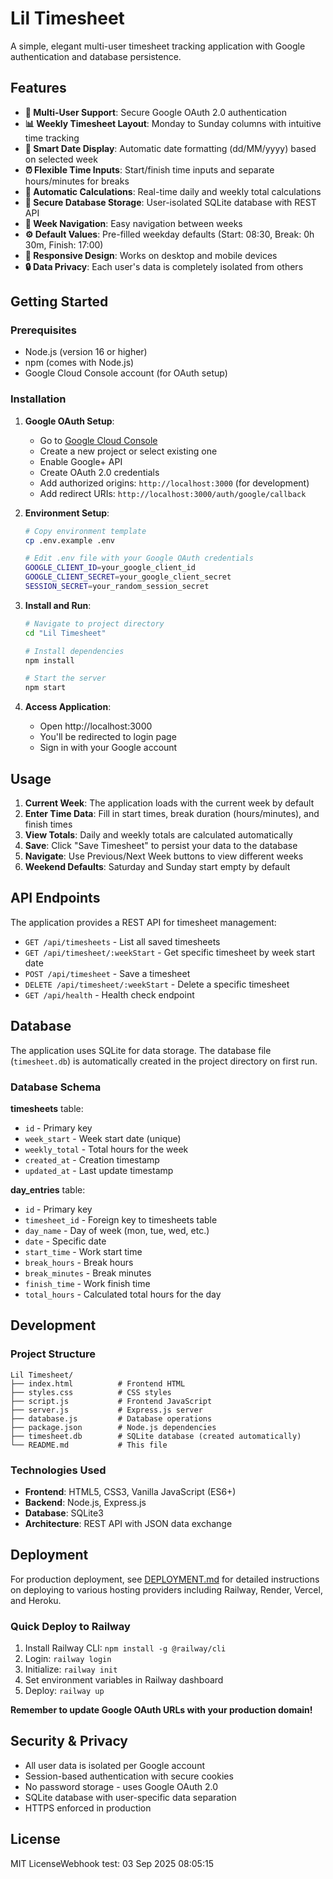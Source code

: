 # Lil Timesheet

A simple, elegant multi-user timesheet tracking application with Google authentication and database persistence.

## Features

- **🔐 Multi-User Support**: Secure Google OAuth 2.0 authentication
- **📊 Weekly Timesheet Layout**: Monday to Sunday columns with intuitive time tracking
- **📅 Smart Date Display**: Automatic date formatting (dd/MM/yyyy) based on selected week
- **⏰ Flexible Time Inputs**: Start/finish time inputs and separate hours/minutes for breaks
- **🧮 Automatic Calculations**: Real-time daily and weekly total calculations
- **💾 Secure Database Storage**: User-isolated SQLite database with REST API
- **🔄 Week Navigation**: Easy navigation between weeks
- **⚙️ Default Values**: Pre-filled weekday defaults (Start: 08:30, Break: 0h 30m, Finish: 17:00)
- **📱 Responsive Design**: Works on desktop and mobile devices
- **🔒 Data Privacy**: Each user's data is completely isolated from others

## Getting Started

### Prerequisites

- Node.js (version 16 or higher)
- npm (comes with Node.js)
- Google Cloud Console account (for OAuth setup)

### Installation

1. **Google OAuth Setup**:
   - Go to [Google Cloud Console](https://console.cloud.google.com/)
   - Create a new project or select existing one
   - Enable Google+ API
   - Create OAuth 2.0 credentials
   - Add authorized origins: `http://localhost:3000` (for development)
   - Add redirect URIs: `http://localhost:3000/auth/google/callback`

2. **Environment Setup**:
   ```bash
   # Copy environment template
   cp .env.example .env
   
   # Edit .env file with your Google OAuth credentials
   GOOGLE_CLIENT_ID=your_google_client_id
   GOOGLE_CLIENT_SECRET=your_google_client_secret
   SESSION_SECRET=your_random_session_secret
   ```

3. **Install and Run**:
   ```bash
   # Navigate to project directory
   cd "Lil Timesheet"
   
   # Install dependencies
   npm install
   
   # Start the server
   npm start
   ```

4. **Access Application**:
   - Open http://localhost:3000
   - You'll be redirected to login page
   - Sign in with your Google account

## Usage

1. **Current Week**: The application loads with the current week by default
2. **Enter Time Data**: Fill in start times, break duration (hours/minutes), and finish times
3. **View Totals**: Daily and weekly totals are calculated automatically
4. **Save**: Click "Save Timesheet" to persist your data to the database
5. **Navigate**: Use Previous/Next Week buttons to view different weeks
6. **Weekend Defaults**: Saturday and Sunday start empty by default

## API Endpoints

The application provides a REST API for timesheet management:

- `GET /api/timesheets` - List all saved timesheets
- `GET /api/timesheet/:weekStart` - Get specific timesheet by week start date
- `POST /api/timesheet` - Save a timesheet
- `DELETE /api/timesheet/:weekStart` - Delete a specific timesheet
- `GET /api/health` - Health check endpoint

## Database

The application uses SQLite for data storage. The database file (`timesheet.db`) is automatically created in the project directory on first run.

### Database Schema

**timesheets** table:
- `id` - Primary key
- `week_start` - Week start date (unique)
- `weekly_total` - Total hours for the week
- `created_at` - Creation timestamp
- `updated_at` - Last update timestamp

**day_entries** table:
- `id` - Primary key
- `timesheet_id` - Foreign key to timesheets table
- `day_name` - Day of week (mon, tue, wed, etc.)
- `date` - Specific date
- `start_time` - Work start time
- `break_hours` - Break hours
- `break_minutes` - Break minutes
- `finish_time` - Work finish time
- `total_hours` - Calculated total hours for the day

## Development

### Project Structure

```
Lil Timesheet/
├── index.html          # Frontend HTML
├── styles.css          # CSS styles
├── script.js           # Frontend JavaScript
├── server.js           # Express.js server
├── database.js         # Database operations
├── package.json        # Node.js dependencies
├── timesheet.db        # SQLite database (created automatically)
└── README.md           # This file
```

### Technologies Used

- **Frontend**: HTML5, CSS3, Vanilla JavaScript (ES6+)
- **Backend**: Node.js, Express.js
- **Database**: SQLite3
- **Architecture**: REST API with JSON data exchange

## Deployment

For production deployment, see [DEPLOYMENT.md](DEPLOYMENT.md) for detailed instructions on deploying to various hosting providers including Railway, Render, Vercel, and Heroku.

### Quick Deploy to Railway

1. Install Railway CLI: `npm install -g @railway/cli`
2. Login: `railway login`
3. Initialize: `railway init`
4. Set environment variables in Railway dashboard
5. Deploy: `railway up`

**Remember to update Google OAuth URLs with your production domain!**

## Security & Privacy

- All user data is isolated per Google account
- Session-based authentication with secure cookies
- No password storage - uses Google OAuth 2.0
- SQLite database with user-specific data separation
- HTTPS enforced in production

## License

MIT LicenseWebhook test: 03 Sep 2025 08:05:15
